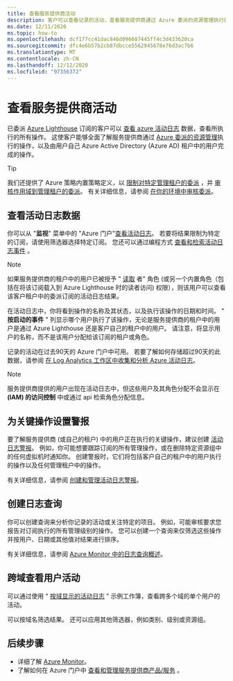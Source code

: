 ```yaml
---
title: 查看服务提供商活动
description: 客户可以查看记录的活动，查看服务提供商通过 Azure 委派的资源管理执行的操作。
ms.date: 12/11/2020
ms.topic: how-to
ms.openlocfilehash: dcf177cc41dac846d096607445ff4c3d433620ca
ms.sourcegitcommit: dfc4e6b57b2cb87dbcce5562945678e76d3ac7b6
ms.translationtype: MT
ms.contentlocale: zh-CN
ms.lasthandoff: 12/12/2020
ms.locfileid: "97356372"
---
```

# <a name="view-service-provider-activity"></a>查看服务提供商活动

已委派 [Azure Lighthouse](../overview.md) 订阅的客户可以 [查看 azure 活动日志](../../azure-monitor/platform/platform-logs-overview.md) 数据，查看所执行的所有操作。 这使客户能够全面了解服务提供商通过 [Azure 委派的资源管理](../concepts/azure-delegated-resource-management.md)执行的操作，以及由用户自己 Azure Active Directory (Azure AD) 租户中的用户完成的操作。

> [!TIP]
> 我们还提供了 Azure 策略内置策略定义，以 [限制对特定管理租户的委派](https://github.com/Azure/azure-policy/blob/master/built-in-policies/policyDefinitions/Lighthouse/AllowCertainManagingTenantIds_Deny.json) ，并 [审核作用域到管理租户的委派](https://github.com/Azure/azure-policy/blob/master/built-in-policies/policyDefinitions/Lighthouse/Lighthouse_Delegations_Audit.json)。 有关详细信息，请参阅 [在你的环境中审核委派](view-manage-service-providers.md#audit-delegations-in-your-environment)。

## <a name="view-activity-log-data"></a>查看活动日志数据

你可以从 "**监视**" 菜单中的 "Azure 门户"[查看活动日志](../../azure-monitor/platform/activity-log.md#view-the-activity-log)。 若要将结果限制为特定的订阅，请使用筛选器选择特定订阅。 您还可以通过编程方式 [查看和检索活动日志事件](../../azure-monitor/platform/activity-log.md#view-the-activity-log) 。

> [!NOTE]
> 如果服务提供商的租户中的用户已被授予 " [读取](../../role-based-access-control/built-in-roles.md#reader) 者" 角色 (或另一个内置角色（包括在将该订阅载入到 Azure Lighthouse 时的读者访问) 权限），则该用户可以查看该客户租户中的委派订阅的活动日志结果。

在活动日志中，你将看到操作的名称及其状态，以及执行该操作的日期和时间。 " **按启动的事件** " 列显示哪个用户执行了该操作，无论是服务提供商的租户中的用户是通过 Azure Lighthouse 还是客户自己的租户中的用户。 请注意，将显示用户的名称，而不是该用户分配给该订阅的租户或角色。

记录的活动在过去90天的 Azure 门户中可用。 若要了解如何存储超过90天的此数据，请参阅 [在 Log Analytics 工作区中收集和分析 Azure 活动日志](../../azure-monitor/platform/activity-log.md)。

> [!NOTE]
> 服务提供商提供的用户出现在活动日志中，但这些用户及其角色分配不会显示在 **(IAM) 的访问控制** 中或通过 api 检索角色分配信息。

## <a name="set-alerts-for-critical-operations"></a>为关键操作设置警报

要了解服务提供商 (或自己的租户) 中的用户正在执行的关键操作，建议创建 [活动日志警报](../../azure-monitor/platform/activity-log-alerts.md)。 例如，你可能想要跟踪订阅的所有管理操作，或在删除特定资源组中的任何虚拟机时通知你。 创建警报时，它们将包括客户自己的租户中的用户执行的操作以及任何管理租户中的操作。

有关详细信息，请参阅 [创建和管理活动日志警报](../../azure-monitor/platform/alerts-activity-log.md)。

## <a name="create-log-queries"></a>创建日志查询

你可以创建查询来分析你记录的活动或关注特定的项目。 例如，可能审核要求您报告对订阅执行的所有管理级别的操作。 您可以创建一个查询来仅筛选这些操作并按用户、日期或其他值对结果进行排序。

有关详细信息，请参阅 [Azure Monitor 中的日志查询概述](../../azure-monitor/log-query/log-query-overview.md)。

## <a name="view-user-activity-across-domains"></a>跨域查看用户活动

可以通过使用 " [按域显示的活动日志](https://github.com/Azure/Azure-Lighthouse-samples/tree/master/templates/workbook-activitylogs-by-domain) " 示例工作簿，查看跨多个域的单个用户的活动。

可以按域名筛选结果。 还可以应用其他筛选器，例如类别、级别或资源组。

## <a name="next-steps"></a>后续步骤

- 详细了解 [Azure Monitor](../../azure-monitor/index.yml)。
- 了解如何在 Azure 门户中 [查看和管理服务提供商产品/服务](view-manage-service-providers.md) 。
